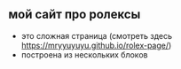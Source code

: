 ## мой сайт про ролексы
- это сложная страница (смотреть здесь https://mryyuyuyu.github.io/rolex-page/)
- построена из нескольких блоков
